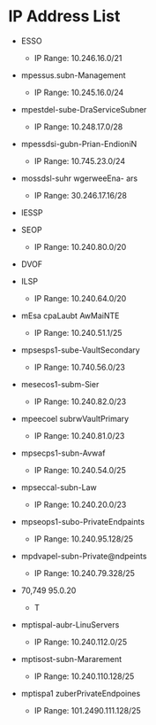 # IP Address List

- ESSO
    - IP Range: 10.246.16.0/21

- mpessus.subn-Management
    - IP Range: 10.245.16.0/24

- mpestdel-sube-DraServiceSubner
    - IP Range: 10.248.17.0/28

- mpessdsi-gubn-Prian-EndioniN
    - IP Range: 10.745.23.0/24

- mossdsl-suhr wgerweeEna- ars
    - IP Range: 30.246.17.16/28

- lESSP

- SEOP
    - IP Range: 10.240.80.0/20

- DVOF

- ILSP
    - IP Range: 10.240.64.0/20

- mEsa cpaLaubt AwMaiNTE
    - IP Range: 10.240.51.1/25

- mpsesps1-sube-VaultSecondary
    - IP Range: 10.740.56.0/23

- mesecos1-subm-Sier
    - IP Range: 10.240.82.0/23

- mpeecoel subrwVaultPrimary
    - IP Range: 10.240.81.0/23

- mpsecps1-subn-Avwaf
    - IP Range: 10.240.54.0/25

- mpseccal-subn-Law
    - IP Range: 10.240.20.0/23

- mpseops1-subo-PrivateEndpaints
    - IP Range: 10.240.95.128/25

- mpdvapel-subn-Private@ndpeints
    - IP Range: 10.240.79.328/25

- 70,749 95.0.20
    - T

- mptispal-aubr-LinuServers
    - IP Range: 10.240.112.0/25

- mptisost-subn-Mararement
    - IP Range: 10.240.110.128/25

- mptispa1 zuberPrivateEndpoines
    - IP Range: 101.2490.111.128/25
